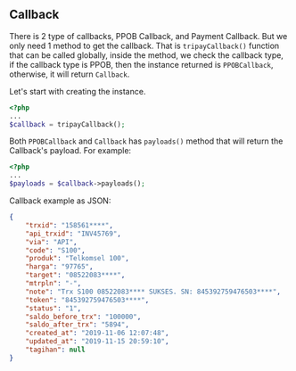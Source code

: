 <h2>Callback</h2>

There is 2 type of callbacks, PPOB Callback, and Payment Callback. But we only need 1 method to get the callback. That is `tripayCallback()` function that can be called globally, inside the method, we check the callback type, if the callback type is PPOB, then the instance returned is `PPOBCallback`, otherwise, it will return `Callback`.

Let's start with creating the instance.

```php
<?php
...
$callback = tripayCallback();
```

Both `PPOBCallback` and `Callback` has `payloads()` method that will return the Callback's payload.
For example:

```php
<?php
...
$payloads = $callback->payloads();
```

Callback example as JSON:

```json
{
	"trxid": "158561****",
	"api_trxid": "INV45769",
	"via": "API",
	"code": "S100",
	"produk": "Telkomsel 100",
	"harga": "97765",
	"target": "08522083****",
	"mtrpln": "-",
	"note": "Trx S100 08522083**** SUKSES. SN: 845392759476503****",
	"token": "845392759476503****",
	"status": "1",
	"saldo_before_trx": "100000",
	"saldo_after_trx": "5894",
	"created_at": "2019-11-06 12:07:48",
	"updated_at": "2019-11-15 20:59:10",
	"tagihan": null
}
```
